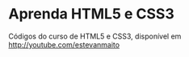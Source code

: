 # Aprenda HTML5 e CSS3
Códigos do curso de HTML5 e CSS3, disponível em http://youtube.com/estevanmaito
